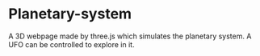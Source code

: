 # Planetary-system
 A 3D webpage made by three.js which simulates the planetary system. A UFO can be controlled to explore in it.

